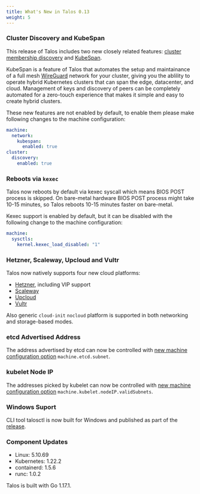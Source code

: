 ```yaml
---
title: What's New in Talos 0.13
weight: 5
---
```


### Cluster Discovery and KubeSpan

This release of Talos includes two new closely related
features: [cluster membership discovery](../../guides/discovery/) and [KubeSpan](../../guides/kubespan/).

KubeSpan is a feature of Talos that automates the setup and maintainance of a full mesh [WireGuard](https://www.wireguard.com) network for your cluster, giving you the ablility to operate hybrid Kubernetes clusters that can span the edge, datacenter, and cloud.
Management of keys and discovery of peers can be completely automated for a zero-touch experience that makes it simple and easy to create hybrid clusters.

These new features are not enabled by default, to enable them please make following changes to the machine configuration:

```yaml
machine:
  network:
    kubespan:
      enabled: true
cluster:
  discovery:
    enabled: true
```

### Reboots via `kexec`

Talos now reboots by default via kexec syscall which means BIOS POST process is skipped.
On bare-metal hardware BIOS POST process might take 10-15 minutes, so Talos reboots 10-15 minutes faster on bare-metal.

Kexec support is enabled by default, but it can be disabled with the following change to the machine configuration:

```yaml
machine:
  sysctls:
    kernel.kexec_load_disabled: "1"
```

### Hetzner, Scaleway, Upcloud and Vultr

Talos now natively supports four new cloud platforms:

* [Hetzner](https://www.hetzner.com/), including VIP support
* [Scaleway](https://www.scaleway.com/en/)
* [Upcloud](https://upcloud.com/)
* [Vultr](https://www.vultr.com/)

Also generic `cloud-init` `nocloud` platform is supported in both networking and storage-based modes.

### etcd Advertised Address

The address advertised by etcd can now be controlled with [new machine configuration option](../../reference/configuration/#etcdconfig) `machine.etcd.subnet`.

### kubelet Node IP

The addresses picked by kubelet can now be controlled with [new machine configuration option](../../reference/configuration/#kubeletconfig) `machine.kubelet.nodeIP.validSubnets`.

### Windows Suport

CLI tool talosctl is now built for Windows and published as part of the [release](https://github.com/talos-systems/talos/releases/tag/v0.13.0).

### Component Updates

* Linux: 5.10.69
* Kubernetes: 1.22.2
* containerd: 1.5.6
* runc: 1.0.2

Talos is built with Go 1.17.1.
